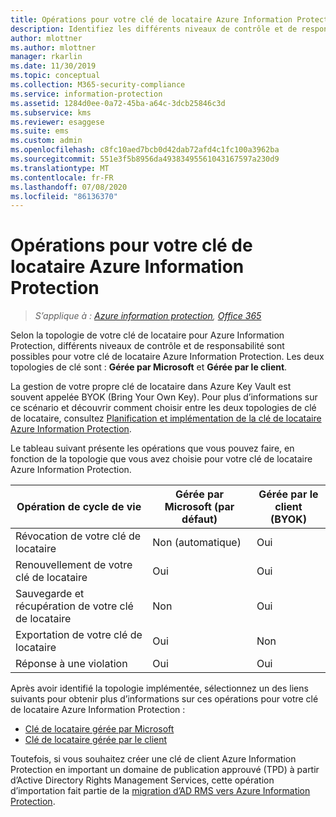 ```yaml
---
title: Opérations pour votre clé de locataire Azure Information Protection
description: Identifiez les différents niveaux de contrôle et de responsabilité associés à votre clé de locataire Azure Information Protection.
author: mlottner
ms.author: mlottner
manager: rkarlin
ms.date: 11/30/2019
ms.topic: conceptual
ms.collection: M365-security-compliance
ms.service: information-protection
ms.assetid: 1284d0ee-0a72-45ba-a64c-3dcb25846c3d
ms.subservice: kms
ms.reviewer: esaggese
ms.suite: ems
ms.custom: admin
ms.openlocfilehash: c8fc10aed7bcb0d42dab72afd4c1fc100a3962ba
ms.sourcegitcommit: 551e3f5b8956da49383495561043167597a230d9
ms.translationtype: MT
ms.contentlocale: fr-FR
ms.lasthandoff: 07/08/2020
ms.locfileid: "86136370"
---
```

# <a name="operations-for-your-azure-information-protection-tenant-key"></a>Opérations pour votre clé de locataire Azure Information Protection

>*S’applique à : [Azure information protection](https://azure.microsoft.com/pricing/details/information-protection), [Office 365](https://download.microsoft.com/download/E/C/F/ECF42E71-4EC0-48FF-AA00-577AC14D5B5C/Azure_Information_Protection_licensing_datasheet_EN-US.pdf)*

Selon la topologie de votre clé de locataire pour Azure Information Protection, différents niveaux de contrôle et de responsabilité sont possibles pour votre clé de locataire Azure Information Protection. Les deux topologies de clé sont : **Gérée par Microsoft** et **Gérée par le client**.

La gestion de votre propre clé de locataire dans Azure Key Vault est souvent appelée BYOK (Bring Your Own Key). Pour plus d’informations sur ce scénario et découvrir comment choisir entre les deux topologies de clé de locataire, consultez [Planification et implémentation de la clé de locataire Azure Information Protection](plan-implement-tenant-key.md).

Le tableau suivant présente les opérations que vous pouvez faire, en fonction de la topologie que vous avez choisie pour votre clé de locataire Azure Information Protection.

|Opération de cycle de vie|Gérée par Microsoft (par défaut)|Gérée par le client (BYOK)|
|-----------------------|-------------------------------|---------------------------|
|Révocation de votre clé de locataire|Non (automatique)|Oui|
|Renouvellement de votre clé de locataire|Oui|Oui|
|Sauvegarde et récupération de votre clé de locataire|Non|Oui|
|Exportation de votre clé de locataire|Oui|Non|
|Réponse à une violation|Oui|Oui|

Après avoir identifié la topologie implémentée, sélectionnez un des liens suivants pour obtenir plus d’informations sur ces opérations pour votre clé de locataire Azure Information Protection :

- [Clé de locataire gérée par Microsoft](operations-microsoft-managed-tenant-key.md)
- [Clé de locataire gérée par le client](operations-customer-managed-tenant-key.md)

Toutefois, si vous souhaitez créer une clé de client Azure Information Protection en important un domaine de publication approuvé (TPD) à partir d’Active Directory Rights Management Services, cette opération d’importation fait partie de la [migration d’AD RMS vers Azure Information Protection](migrate-from-ad-rms-to-azure-rms.md).  

